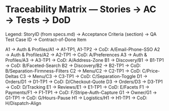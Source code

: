 # Traceability Matrix — Stories → AC → Tests → DoD

Legend: StoryID (from specs.md) → Acceptance Criteria (section) → QA Test Case ID → Contract-of-Done Item

A1 → Auth & Profiles/A1 → A1-TP1, A1-TP2 → CoD: A/Email-Phone-SSO
A2 → Auth & Profiles/A2 → A2-TP1 → CoD: A/Preferences
A3 → Auth & Profiles/A3 → A3-TP1 → CoD: A/Address-Zone
B1 → Discovery/B1 → B1-TP1 → CoD: B/Faceted-Search
B2 → Discovery/B2 → B2-TP1 → CoD: B/Separation-Firmness-Filters
C2 → Menu/C2 → C2-TP1 → CoD: C/Price-Deltas
C3 → Menu/C3 → C3-TP1 → CoD: C/Separation-Toggle
D1 → Orders/D1 → D1-TP1 → CoD: D/Checkout-Quote
D3 → Orders/D3 → D3-TP1 → CoD: D/Tracking
E1 → Reviews/E1 → E1-TP1 → CoD: E/Facets
F1 → Payments/F1 → F1-TP1 → CoD: F/Stripe-Auth-Capture
G1 → Owner/G1 → G1-TP1 → CoD: G/Hours-Pause
H1 → Logistics/H1 → H1-TP1 → CoD: H/Dispatch-Align

